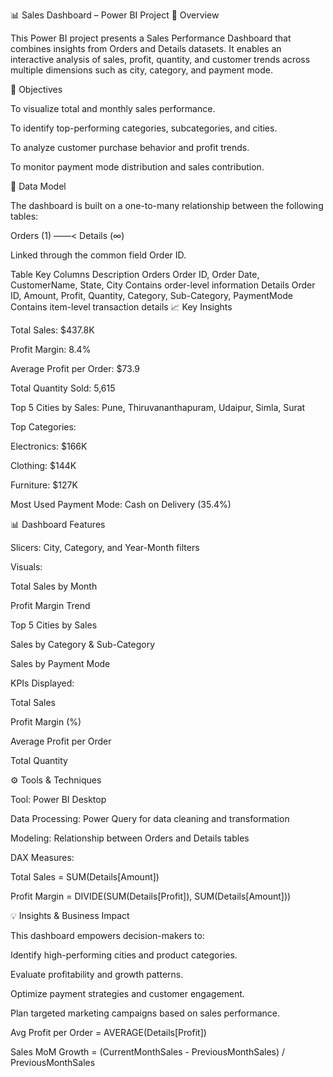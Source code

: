 📊 Sales Dashboard – Power BI Project
🧾 Overview

This Power BI project presents a Sales Performance Dashboard that combines insights from Orders and Details datasets. It enables an interactive analysis of sales, profit, quantity, and customer trends across multiple dimensions such as city, category, and payment mode.

🎯 Objectives

To visualize total and monthly sales performance.

To identify top-performing categories, subcategories, and cities.

To analyze customer purchase behavior and profit trends.

To monitor payment mode distribution and sales contribution.

🧩 Data Model

The dashboard is built on a one-to-many relationship between the following tables:

Orders (1) ——< Details (∞)


Linked through the common field Order ID.

Table	Key Columns	Description
Orders	Order ID, Order Date, CustomerName, State, City	Contains order-level information
Details	Order ID, Amount, Profit, Quantity, Category, Sub-Category, PaymentMode	Contains item-level transaction details
📈 Key Insights

Total Sales: $437.8K

Profit Margin: 8.4%

Average Profit per Order: $73.9

Total Quantity Sold: 5,615

Top 5 Cities by Sales: Pune, Thiruvananthapuram, Udaipur, Simla, Surat

Top Categories:

Electronics: $166K

Clothing: $144K

Furniture: $127K

Most Used Payment Mode: Cash on Delivery (35.4%)

📊 Dashboard Features

Slicers: City, Category, and Year-Month filters

Visuals:

Total Sales by Month

Profit Margin Trend

Top 5 Cities by Sales

Sales by Category & Sub-Category

Sales by Payment Mode

KPIs Displayed:

Total Sales

Profit Margin (%)

Average Profit per Order

Total Quantity

⚙️ Tools & Techniques

Tool: Power BI Desktop

Data Processing: Power Query for data cleaning and transformation

Modeling: Relationship between Orders and Details tables

DAX Measures:

Total Sales = SUM(Details[Amount])

Profit Margin = DIVIDE(SUM(Details[Profit]), SUM(Details[Amount]))

💡 Insights & Business Impact

This dashboard empowers decision-makers to:

Identify high-performing cities and product categories.

Evaluate profitability and growth patterns.

Optimize payment strategies and customer engagement.

Plan targeted marketing campaigns based on sales performance.

Avg Profit per Order = AVERAGE(Details[Profit])

Sales MoM Growth = (CurrentMonthSales - PreviousMonthSales) / PreviousMonthSales
